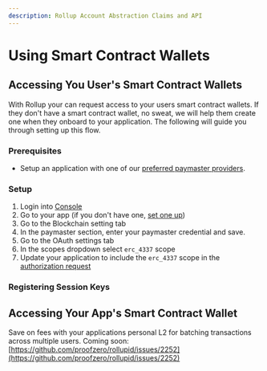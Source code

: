 ```yaml
---
description: Rollup Account Abstraction Claims and API
---
```


# Using Smart Contract Wallets

## Accessing You User's Smart Contract Wallets

With Rollup your can request access to your users smart contract wallets. If they don't have a smart contract wallet, no sweat, we will help them create one when they onboard to your application. The following will guide you through setting up this flow.

### Prerequisites

* Setup an application with one of our [preferred paymaster providers](../platform/console/blockchain.md#preferred-paymasters).

### Setup

1. Login into [Console](https://console.rollup.id)
2. Go to your app (if you don't have one, [set one up](../getting-started/create-an-application.md))
3. Go to the Blockchain setting tab
4. In the paymaster section, enter your paymaster credential and save.
5. Go to the OAuth settings tab
6. In the scopes dropdown select `erc_4337` scope
7. Update your application to include the `erc_4337` scope in the [authorization request](../getting-started/auth-flow.md)

### Registering Session Keys



## Accessing Your App's Smart Contract Wallet

Save on fees with your applications personal L2 for batching transactions across multiple users. Coming soon: [https://github.com/proofzero/rollupid/issues/2252](https://github.com/proofzero/rollupid/issues/2252)
